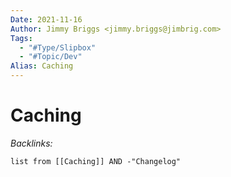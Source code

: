 ```yaml
---
Date: 2021-11-16
Author: Jimmy Briggs <jimmy.briggs@jimbrig.com>
Tags:
  - "#Type/Slipbox"
  - "#Topic/Dev"
Alias: Caching
---
```


# Caching

*Backlinks:*

````dataview
list from [[Caching]] AND -"Changelog"
````
